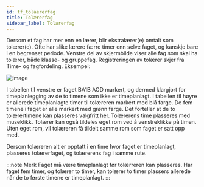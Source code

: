 ```yaml
---
id: tf_tolaererfag
title: Tolærerfag
sidebar_label: Tolærerfag
---
```


Dersom et fag har mer enn en lærer, blir ekstralærer(e) omtalt som tolærer(e). Ofte har slike lærere færre timer enn selve faget, og kanskje bare i en begrenset periode.
Venstre del av skjermbilde viser alle fag som skal ha tolærer, både klasse- og gruppefag. Registreringen av tolærer skjer fra Time- og fagfordeling. Eksempel:

![image](https://user-images.githubusercontent.com/80097133/117800645-a1b5ad80-b253-11eb-8981-4cd7b20f5154.png)

I tabellen til venstre er faget BA1B AOD markert, og dermed klargjort for timeplanlegging av de to timene som ikke er timeplanlagt.
I tabellen til høyre er allerede timeplanlagte timer til tolæreren markert med blå farge. De fem timene i faget er alle markert med grønn farge. Det forteller at de to tolærertimene kan plasseres valgfritt her. Tolærerens time plasseres med museklikk. Tolærer kan også tildeles eget rom ved å venstreklikke på timen. Uten eget rom, vil tolæreren få tildelt samme rom som faget er satt opp med.

Dersom tolæreren alt er opptatt i en time hvor faget er timeplanlagt, plasseres tolærerfaget, og tolærerens fag i samme rute.

:::note Merk
Faget må være timeplanlagt før tolærreren kan plasseres. Har faget fem timer, og tolærer to timer, kan tolærer to timer plassers allerede når de to første timene er timeplanlagt.
:::
